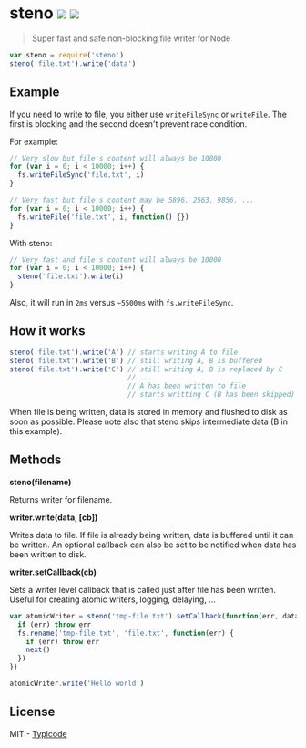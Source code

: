 # steno [![](https://badge.fury.io/js/steno.svg)](http://badge.fury.io/js/steno) [![](https://travis-ci.org/typicode/steno.svg?branch=master)](https://travis-ci.org/typicode/steno)

> Super fast and safe non-blocking file writer for Node

```javascript
var steno = require('steno')
steno('file.txt').write('data')
```

## Example

If you need to write to file, you either use `writeFileSync` or `writeFile`. The first is blocking and the second doesn't prevent race condition.

For example:

```javascript
// Very slow but file's content will always be 10000
for (var i = 0; i < 10000; i++) {
  fs.writeFileSync('file.txt', i)
}
```

```javascript
// Very fast but file's content may be 5896, 2563, 9856, ...
for (var i = 0; i < 10000; i++) {
  fs.writeFile('file.txt', i, function() {})
}
```

With steno:

```javascript
// Very fast and file's content will always be 10000
for (var i = 0; i < 10000; i++) {
  steno('file.txt').write(i)
}
```

Also, it will run in `2ms` versus `~5500ms` with `fs.writeFileSync`.

## How it works

```javascript
steno('file.txt').write('A') // starts writing A to file
steno('file.txt').write('B') // still writing A, B is buffered
steno('file.txt').write('C') // still writing A, B is replaced by C
                             // ...
                             // A has been written to file
                             // starts writting C (B has been skipped)
```

When file is being written, data is stored in memory and flushed to disk as soon as possible. Please note also that steno skips intermediate data (B in this example).

## Methods

__steno(filename)__

Returns writer for filename.

__writer.write(data, [cb])__

Writes data to file. If file is already being written, data is buffered until it can be written. An optional callback can also be set to be notified when data has been written to disk.

__writer.setCallback(cb)__

Sets a writer level callback that is called just after file has been written. Useful for creating atomic writers, logging, delaying, ...

```javascript
var atomicWriter = steno('tmp-file.txt').setCallback(function(err, data, next) {
  if (err) throw err
  fs.rename('tmp-file.txt', 'file.txt', function(err) {
    if (err) throw err
    next()
  })
})

atomicWriter.write('Hello world')
```

## License

MIT - [Typicode](https://github.com/typicode)
